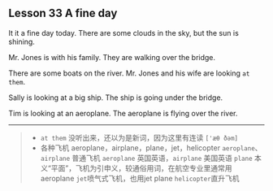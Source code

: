 ## Lesson 33 A fine day

It it a fine day today. 
There are some clouds in the sky, but the sun is shining. 

Mr. Jones is with his family. 
They are walking over the bridge. 

There are some boats on the river.
Mr. Jones and his wife are looking `at them`. 

Sally is looking at a big ship. 
The ship is going under the bridge. 

Tim is looking at an aeroplane. 
The aeroplane is flying over the river.

---

> - `at them` 没听出来，还以为是新词，因为这里有连读 `['æθ ðəm]`
> - 各种飞机
aeroplane，airplane，plane，jet，helicopter 
`aeroplane`、`airplane` 普通飞机 `aeroplane` 英国英语，`airplane` 美国英语
`plane` 本义“平面”，飞机为引申义，较通俗用词，在航空专业里通常用 aeroplane
`jet`喷气式飞机，也用jet plane
`helicopter`直升飞机